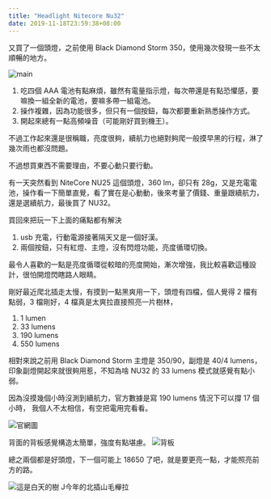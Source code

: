 ```yaml
---
title: "Headlight Nitecore Nu32"
date: 2019-11-18T23:59:38+08:00
---
```


又買了一個頭燈，之前使用 Black Diamond Storm 350，使用幾次發現一些不太順暢的地方。

![main](https://i.imgur.com/OGvIcB8.jpg)

<!--more-->

1. 吃四個 AAA 電池有點麻煩，雖然有電量指示燈，每次帶還是有點恐懼感，要嘛換一組全新的電池，要嘛多帶一組電池。
2. 操作複雜，因為功能很多，但只有一個按鈕，每次都要重新熟悉操作方式。
3. 開起來總有一點高頻噪音（可能剛好買到機王）。

不過工作起來還是很稱職，亮度很夠，續航力也絕對夠爬一般摸早黑的行程，淋了幾次雨也都沒問題。

不過想買東西不需要理由，不要心動只要行動。

有一天突然看到 NiteCore NU25 這個頭燈，360 lm，卻只有 28g，又是充電電池，操作看一下簡單直覺，看了實在是心動動，後來考量了價錢、重量跟續航力，還是選續航力，最後買了 NU32。

買回來把玩一下上面的痛點都有解決

1. usb 充電，行動電源接著隔天又是一個好漢。
2. 兩個按鈕，只有紅燈、主燈，沒有閃燈功能，亮度循環切換。

最令人喜歡的一點是亮度循環從較暗的亮度開始，漸次增強，我比較喜歡這種設計，很怕開燈閃瞎路人眼睛。

剛好最近爬北插走太慢，有摸到一點黑爽用一下，頭燈有四檔，個人覺得 2 檔有點弱，3 檔剛好，4 檔真是太爽拉直接照亮一片樹林，

1. 1 lumen
2. 33 lumens
3. 190 lumens
4. 550 lumens

相對來說之前用 Black Diamond Storm 主燈是 350/90，副燈是 40/4 lumens，印象副燈開起來就很夠用惹，不知為啥 NU32 的 33 lumens 模式就感覺有點小弱。

因為沒摸幾個小時沒測到續航力，官方數據是寫 190 lumens 情況下可以撐 17 個小時，
我個人不太相信，有空把電用完看看。

![官網圖](https://i.imgur.com/5GdMqGx.jpg)

背面的背板感覺構造太簡單，強度有點堪慮。
![背板](https://i.imgur.com/bdOvctZ.jpg)

總之兩個都是好頭燈，下一個可能上 18650 了吧，就是要更亮一點，才能照亮前方的路。

![這是白天的樹](https://i.imgur.com/07jScx8.jpg)
J今年的北插山毛櫸拉
